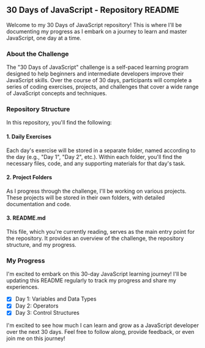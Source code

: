 ## 30 Days of JavaScript - Repository README

Welcome to my 30 Days of JavaScript repository! This is where I'll be documenting my progress as I embark on a journey to learn and master JavaScript, one day at a time.

### About the Challenge

The "30 Days of JavaScript" challenge is a self-paced learning program designed to help beginners and intermediate developers improve their JavaScript skills. Over the course of 30 days, participants will complete a series of coding exercises, projects, and challenges that cover a wide range of JavaScript concepts and techniques.

### Repository Structure

In this repository, you'll find the following:

#### 1. **Daily Exercises**
Each day's exercise will be stored in a separate folder, named according to the day (e.g., "Day 1", "Day 2", etc.). Within each folder, you'll find the necessary files, code, and any supporting materials for that day's task.

#### 2. **Project Folders**
As I progress through the challenge, I'll be working on various projects. These projects will be stored in their own folders, with detailed documentation and code.

#### 3. **README.md**
This file, which you're currently reading, serves as the main entry point for the repository. It provides an overview of the challenge, the repository structure, and my progress.

### My Progress

I'm excited to embark on this 30-day JavaScript learning journey! I'll be updating this README regularly to track my progress and share my experiences.

- [x] Day 1: Variables and Data Types
- [x] Day 2: Operators
- [x] Day 3: Control Structures

I'm excited to see how much I can learn and grow as a JavaScript developer over the next 30 days. Feel free to follow along, provide feedback, or even join me on this journey!
